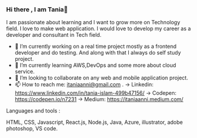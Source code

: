 ### Hi there , I am Tania👋

I am passionate about learning and I want to grow more on Technology field. I love to make web application. I would love to develop my career as a developer and consultant in Tech field.

- 🔭 I’m currently working on a real time project mostly as a frontend developer and do testing. And along with that I always do self study project. 
- 🌱 I’m currently learning AWS,DevOps and some more about cloud service.
- 👯 I’m looking to collaborate on any web and mobile application project.
- 📫 How to reach me: itaniaanni@gmail.com . 
      -> Linkedin: https://www.linkedin.com/in/tania-islam-499b47156/ 
      -> Codepen: https://codepen.io/n7231
      -> Medium: https://itaniaanni.medium.com/

Languages and tools :

HTML, CSS, Javascript, React.js, Node.js, Java, Azure, illustrator, adobe photoshop, VS code.
